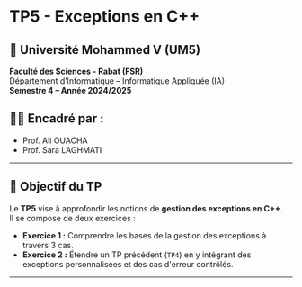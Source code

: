 # TP5 - Exceptions en C++

## 🏫 Université Mohammed V (UM5)  
**Faculté des Sciences - Rabat (FSR)**  
Département d’Informatique – Informatique Appliquée (IA)  
**Semestre 4 – Année 2024/2025**

## 👨‍🏫 Encadré par :
- Prof. Ali OUACHA  
- Prof. Sara LAGHMATI

---

## 🎯 Objectif du TP

Le **TP5** vise à approfondir les notions de **gestion des exceptions en C++**.  
Il se compose de deux exercices :

- **Exercice 1 :** Comprendre les bases de la gestion des exceptions à travers 3 cas.
- **Exercice 2 :** Étendre un TP précédent (`TP4`) en y intégrant des exceptions personnalisées et des cas d'erreur contrôlés.

---
